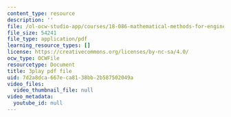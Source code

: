 ```yaml
---
content_type: resource
description: ''
file: /ol-ocw-studio-app/courses/18-086-mathematical-methods-for-engineers-ii-spring-2006/7d2a8dca667eca8138bb2b587502049a_XPo4dHK48Nw.pdf
file_size: 54241
file_type: application/pdf
learning_resource_types: []
license: https://creativecommons.org/licenses/by-nc-sa/4.0/
ocw_type: OCWFile
resourcetype: Document
title: 3play pdf file
uid: 7d2a8dca-667e-ca81-38bb-2b587502049a
video_files:
  video_thumbnail_file: null
video_metadata:
  youtube_id: null
---
```

